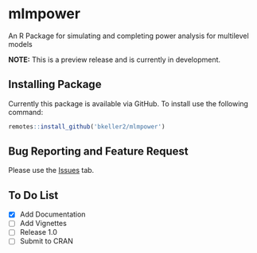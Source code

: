 # mlmpower
An R Package for simulating and completing  power analysis for multilevel models

**NOTE:** This is a preview release and is currently in development.

## Installing Package

Currently this package is available via GitHub. To install use the following command:

```r
remotes::install_github('bkeller2/mlmpower')
```
## Bug Reporting and Feature Request
Please use the [Issues](https://github.com/bkeller2/mlmpower/issues) tab.

## To Do List
- [x] Add Documentation
- [ ] Add Vignettes
- [ ] Release 1.0
- [ ] Submit to CRAN
